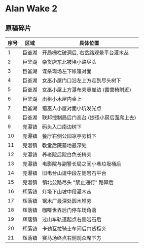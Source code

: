 # Alan Wake 2

## 原稿碎片

| 序号 | 区域   | 具体位置                                |
|------|--------|-----------------------------------------|
| 1    | 巨釜湖 | 开局栅栏破洞后, 右岔路观景平台灌木丛    |
| 2    | 巨釜湖 | 杂货店东北被堵小路尽头                  |
| 3    | 巨釜湖 | 谋杀现场左下帐篷对面                    |
| 4    | 巨釜湖 | 女巫小屋门口沿左上方走到尽头树下        |
| 5    | 巨釜湖 | 女巫小屋上方瀑布旁悬崖边 (露营椅附近)   |
| 6    | 巨釜湖 | 出租小木屋内桌上                        |
| 7    | 巨釜湖 | 猎巫人小屋对面小坑发光点                |
| 8    | 巨釜湖 | 联邦控制局后门高台 (捷径小房后面爬上去) |
| 9    | 亮瀑镇 | 码头入口南边树下                        |
| 10   | 亮瀑镇 | 餐厅右侧公园凉亭旁树下                  |
| 11   | 亮瀑镇 | 教堂后院墓地最深处                      |
| 12   | 亮瀑镇 | 养老院后院白色长椅旁                    |
| 13   | 亮瀑镇 | 电影院与副警长局之间小巷垃圾桶后        |
| 14   | 亮瀑镇 | 旧电台山道中段左侧岩石平台              |
| 15   | 亮瀑镇 | 镇北公路尽头 "禁止通行" 路障后          |
| 16   | 辉落镇 | 灯塔下山坡中段灌木丛                    |
| 17   | 辉落镇 | 锯木厂最深处圆木堆旁                    |
| 18   | 辉落镇 | 咖啡世界后门停车场角落                  |
| 19   | 辉落镇 | 过山车轨道起点右侧岩石后                |
| 20   | 辉落镇 | 卡勒瓦拉骑士车间后门货柜旁              |
| 21   | 辉落镇 | 赛马场终点右侧观众席下方                |
